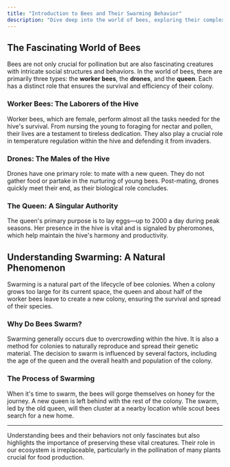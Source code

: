 ```yaml
---
title: "Introduction to Bees and Their Swarming Behavior"
description: "Dive deep into the world of bees, exploring their complex behaviors, social structures, and the fascinating phenomenon of swarming."
---
```


## The Fascinating World of Bees

Bees are not only crucial for pollination but are also fascinating creatures with intricate social structures and behaviors. In the world of bees, there are primarily three types: the **worker bees**, the **drones**, and the **queen**. Each has a distinct role that ensures the survival and efficiency of their colony.

### Worker Bees: The Laborers of the Hive

Worker bees, which are female, perform almost all the tasks needed for the hive's survival. From nursing the young to foraging for nectar and pollen, their lives are a testament to tireless dedication. They also play a crucial role in temperature regulation within the hive and defending it from invaders.

### Drones: The Males of the Hive

Drones have one primary role: to mate with a new queen. They do not gather food or partake in the nurturing of young bees. Post-mating, drones quickly meet their end, as their biological role concludes.

### The Queen: A Singular Authority

The queen's primary purpose is to lay eggs—up to 2000 a day during peak seasons. Her presence in the hive is vital and is signaled by pheromones, which help maintain the hive's harmony and productivity.

## Understanding Swarming: A Natural Phenomenon

Swarming is a natural part of the lifecycle of bee colonies. When a colony grows too large for its current space, the queen and about half of the worker bees leave to create a new colony, ensuring the survival and spread of their species.

### Why Do Bees Swarm?

Swarming generally occurs due to overcrowding within the hive. It is also a method for colonies to naturally reproduce and spread their genetic material. The decision to swarm is influenced by several factors, including the age of the queen and the overall health and population of the colony.

### The Process of Swarming

When it's time to swarm, the bees will gorge themselves on honey for the journey. A new queen is left behind with the rest of the colony. The swarm, led by the old queen, will then cluster at a nearby location while scout bees search for a new home.

---

Understanding bees and their behaviors not only fascinates but also highlights the importance of preserving these vital creatures. Their role in our ecosystem is irreplaceable, particularly in the pollination of many plants crucial for food production.
